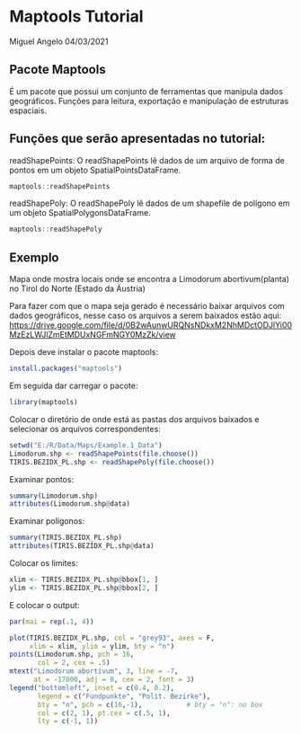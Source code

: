 Maptools Tutorial
================
Miguel Angelo
04/03/2021

## Pacote Maptools

É um pacote que possui um conjunto de ferramentas que manipula dados
geográficos. Funções para leitura, exportação e manipulação de
estruturas espaciais.

## Funções que serão apresentadas no tutorial:

readShapePoints: O readShapePoints lê dados de um arquivo de forma de
pontos em um objeto SpatialPointsDataFrame.

``` r
maptools::readShapePoints
```

readShapePoly: O readShapePoly lê dados de um shapefile de polígono em
um objeto SpatialPolygonsDataFrame.

``` r
maptools::readShapePoly
```

## Exemplo

Mapa onde mostra locais onde se encontra a Limodorum abortivum(planta)
no Tirol do Norte (Estado da Áustria)

Para fazer com que o mapa seja gerado é necessário baixar arquivos com
dados geográficos, nesse caso os arquivos a serem baixados estão aqui:
<https://drive.google.com/file/d/0B2wAunwURQNsNDkxM2NhMDctODJlYi00MzEzLWJlZmEtMDUxNGFmNGY0MzZk/view>

Depois deve instalar o pacote maptools:

``` r
install.packages("maptools")
```

Em seguida dar carregar o pacote:

``` r
library(maptools)
```

Colocar o diretório de onde está as pastas dos arquivos baixados e
selecionar os arquivos correspondentes:

``` r
setwd("E:/R/Data/Maps/Example.1_Data")
Limodorum.shp <- readShapePoints(file.choose())
TIRIS.BEZIDX_PL.shp <- readShapePoly(file.choose())
```

Examinar pontos:

``` r
summary(Limodorum.shp)
attributes(Limodorum.shp@data)
```

Examinar polígonos:

``` r
summary(TIRIS.BEZIDX_PL.shp)
attributes(TIRIS.BEZIDX_PL.shp@data)
```

Colocar os limites:

``` r
xlim <- TIRIS.BEZIDX_PL.shp@bbox[1, ]
ylim <- TIRIS.BEZIDX_PL.shp@bbox[2, ] 
```

E colocar o output:

``` r
par(mai = rep(.1, 4))

plot(TIRIS.BEZIDX_PL.shp, col = "grey93", axes = F,
     xlim = xlim, ylim = ylim, bty = "n")
points(Limodorum.shp, pch = 16,
       col = 2, cex = .5)
mtext("Limodorum abortivum", 3, line = -7,
      at = -17000, adj = 0, cex = 2, font = 3)
legend("bottomleft", inset = c(0.4, 0.2),
       legend = c("Fundpunkte", "Polit. Bezirke"),
       bty = "n", pch = c(16,-1),           # bty = "n": no box
       col = c(2, 1), pt.cex = c(.5, 1),
       lty = c(-1, 1))
```
